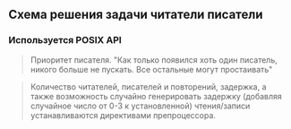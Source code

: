 ## Схема решения задачи читатели писатели

### Используется POSIX API

> Приоритет писателя.
> "Как только появился хоть один писатель, никого больше не пускать.
> Все остальные могут простаивать"

> Количество читателей, писателей и повторений, задержка, а также возможность
> случайно генерировать задержку (добавляя случайное число от 0-3
> к установленной) чтения/записи устанавливаются директивами препроцессора.